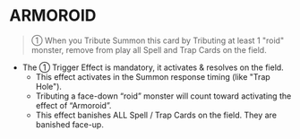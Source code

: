 # ARMOROID

> ① When you Tribute Summon this card by Tributing at least 1 "roid" monster, remove from play all Spell and Trap Cards on the field.

*   The ① Trigger Effect is mandatory, it activates & resolves on the field.
    *   This effect activates in the Summon response timing (like "Trap Hole").
    *   Tributing a face-down “roid” monster will count toward activating the effect of “Armoroid”.
    *   This effect banishes ALL Spell / Trap Cards on the field. They are banished face-up.
